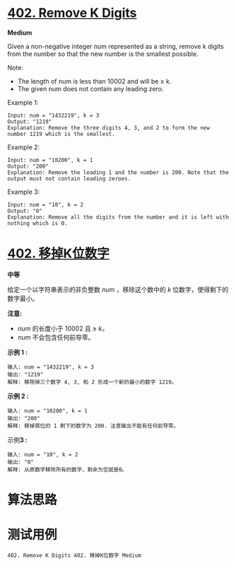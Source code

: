 # [402. Remove K Digits][enTitle]

**Medium**

Given a non-negative integer num represented as a string, remove k digits from the number so that the new number is the smallest possible.

Note:

- The length of num is less than 10002 and will be ≥ k. 
- The given num does not contain any leading zero.



Example 1:

```
Input: num = "1432219", k = 3
Output: "1219"
Explanation: Remove the three digits 4, 3, and 2 to form the new number 1219 which is the smallest.

```



Example 2:

```
Input: num = "10200", k = 1
Output: "200"
Explanation: Remove the leading 1 and the number is 200. Note that the output must not contain leading zeroes.

```



Example 3:

```
Input: num = "10", k = 2
Output: "0"
Explanation: Remove all the digits from the number and it is left with nothing which is 0.

```


# [402. 移掉K位数字][cnTitle]

**中等**

给定一个以字符串表示的非负整数  *num* ，移除这个数中的  *k* 位数字，使得剩下的数字最小。

**注意:** 

-  *num*  的长度小于 10002 且 ≥  *k。*  
-  *num*  不会包含任何前导零。

**示例 1 :** 

```
输入: num = "1432219", k = 3
输出: "1219"
解释: 移除掉三个数字 4, 3, 和 2 形成一个新的最小的数字 1219。

```

**示例 2 :** 

```
输入: num = "10200", k = 1
输出: "200"
解释: 移掉首位的 1 剩下的数字为 200. 注意输出不能有任何前导零。

```

示例**3 :** 

```
输入: num = "10", k = 2
输出: "0"
解释: 从原数字移除所有的数字，剩余为空就是0。

```


# 算法思路

# 测试用例
```
402. Remove K Digits 402. 移掉K位数字 Medium
```

[enTitle]: https://leetcode.com/problems/remove-k-digits/
[cnTitle]: https://leetcode-cn.com/problems/remove-k-digits/
